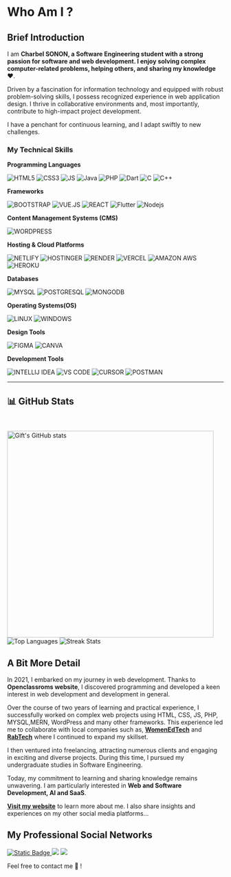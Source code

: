 # Who Am I ?

## Brief Introduction
I am **Charbel SONON, a Software Engineering student with a strong passion for software and web development. I enjoy solving complex computer-related problems, helping others, and sharing my knowledge ❤️**.

Driven by a fascination for information technology and equipped with robust problem-solving skills, I possess recognized experience in web application design. I thrive in collaborative environments and, most importantly, contribute to high-impact project development.

I have a penchant for continuous learning, and I adapt swiftly to new challenges.

### My Technical Skills

**Programming Languages**

![HTML5](https://img.shields.io/badge/HTML5-%23fff?style=for-the-badge&logo=html5&logoColor=%23fff&color=%23E34F26)
![CSS3](https://img.shields.io/badge/CSS3-%231572B6?style=for-the-badge&logo=css3)
![JS](https://img.shields.io/badge/JS-%23F7DF1E?style=for-the-badge&logo=javascript&logoColor=white)
![Java](https://img.shields.io/badge/Java-%23ED8B00.svg?logo=openjdk&logoColor=white)
![PHP](https://img.shields.io/badge/PHP-%23777BB4?style=for-the-badge&logo=php&logoColor=%23fff)
![Dart](https://img.shields.io/badge/-Dart-red?style=for-the-badge&logo=dart)
![C](https://img.shields.io/badge/C-00599C?logo=c&logoColor=white)
![C++](https://img.shields.io/badge/C++-%2300599C.svg?logo=c%2B%2B&logoColor=white)

**Frameworks**

![BOOTSTRAP](https://img.shields.io/badge/BOOTSTRAP-%237952B3?style=for-the-badge&logo=bootstrap&logoColor=%23fff)
![VUE.JS](https://img.shields.io/badge/VUE_JS-%234FC08D?style=for-the-badge&logo=vuedotjs&logoColor=%23fff)
![REACT](https://img.shields.io/badge/REACT-%2361DAFB?style=for-the-badge&logo=react&logoColor=%23fff)
![Flutter](https://img.shields.io/badge/-Flutter-blue?style=flat-square&logo=flutter)
![Nodejs](https://img.shields.io/badge/-Nodejs-pink?style=flat-square&logo=Node.js)

**Content Management Systems (CMS)**

![WORDPRESS](https://img.shields.io/badge/WORDPRESS-%2321759B?style=for-the-badge&logo=wordpress&logoColor=%23fff)

**Hosting & Cloud Platforms**

![NETLIFY](https://img.shields.io/badge/NETLIFY-%2300C7B7?style=for-the-badge&logo=netlify&logoColor=%23fff)
![HOSTINGER](https://img.shields.io/badge/HOSTINGER-%2300C7B7?style=for-the-badge&logo=hostinger&logoColor=%23fff)
![RENDER](https://img.shields.io/badge/RENDER-%2346E3B7?style=for-the-badge&logo=render&logoColor=%23fff)
![VERCEL](https://img.shields.io/badge/VERCEL-%2346E3B7?style=for-the-badge&logo=vercel&logoColor=#000000)
![AMAZON AWS](https://img.shields.io/badge/AWS-%23232F3E?style=for-the-badge&logo=amazonaws&logoColor=%23fff)
![HEROKU](https://img.shields.io/badge/HEROKU-%23430098?style=for-the-badge&logo=heroku&logoColor=%23fff)


**Databases**

![MYSQL](https://img.shields.io/badge/MYSQL-%234479A1?style=for-the-badge&logo=mysql&logoColor=%23fff)
![POSTGRESQL](https://img.shields.io/badge/POSTGRESQL-%234169E1?style=for-the-badge&logo=postgresql&logoColor=%23fff)
![MONGODB](https://img.shields.io/badge/MONGODB-%2347A248?style=for-the-badge&logo=mongodb&logoColor=%23fff)

**Operating Systems(OS)**

![LINUX](https://img.shields.io/badge/LINUX-%23FCC624?style=for-the-badge&logo=linux&logoColor=%23fff)
![WINDOWS](https://img.shields.io/badge/WINDOWS-%230078D4?style=for-the-badge&logo=windows&logoColor=%23fff)

**Design Tools**

![FIGMA](https://img.shields.io/badge/FIGMA-%23F24E1E?style=for-the-badge&logo=figma&logoColor=%23fff)
![CANVA](https://img.shields.io/badge/CANVA-%2300C4CC?style=for-the-badge&logo=canva&logoColor=%23fff)

**Development Tools**


![INTELLIJ IDEA](https://img.shields.io/badge/INTELLIJ_IDEA-%23000000?style=for-the-badge&logo=intellijidea&logoColor=%23fff)
![VS CODE](https://img.shields.io/badge/VS_CODE-%23007ACC?style=for-the-badge&logo=visualstudiocode&logoColor=%23fff)
![CURSOR](https://img.shields.io/badge/CURSOR-%23007ACC?style=for-the-badge&logo=cursor&logoColor=%23fff)
![POSTMAN](https://img.shields.io/badge/POSTMAN-%23FF6C37?style=for-the-badge&logo=postman&logoColor=%23fff)

___

## 📊 GitHub Stats
<br />

<p>
  <img src="https://github-readme-stats.vercel.app/api?username=AsKing07&show_icons=true&count_private=true&theme=radical" width="480" alt="Gift's GitHub stats" />
  <img src="https://github-readme-stats.vercel.app/api/top-langs/?username=AsKing07&layout=compact&theme=radical" alt="Top Languages" />
  <img src="https://github-readme-streak-stats.herokuapp.com/?user=AsKing07&theme=radical" alt="Streak Stats" />
</p>


## A Bit More Detail

In 2021, I embarked on my journey in web development. Thanks to **Openclassroms website**, I discovered programming and developed a keen interest in web development and development in general.

Over the course of two years of learning and practical experience, I successfully worked on complex web projects using HTML, CSS, JS, PHP, MYSQL,MERN, WordPress and many other frameworks. This experience led me to collaborate with local companies such as, **[WomenEdTech](https://womenedtech.com)** and **[RabTech](https://rab-tech.com/)** where I continued to expand my skillset.



I then ventured into freelancing, attracting numerous clients and engaging in exciting and diverse projects. During this time, I pursued my undergraduate studies in Software Engineering.



Today, my commitment to learning and sharing knowledge remains unwavering. I am particularly interested in  **Web and Software Development, AI and SaaS**.




**[Visit my website](https://charbelsnn.com/)** to learn more about me. I also share insights and experiences on my other social media platforms...

## My Professional Social Networks

<a href="https://www.linkedin.com/in/charbel-sonon-1a121223b/" target="_blank"><img alt="Static Badge" src="https://img.shields.io/badge/LINKEDIN-%230A66C2?style=for-the-badge&logo=linkedin&logoColor=%23fff">
</a>
<a  href="https://charbelsnn.com/"><img src="https://img.shields.io/badge/Portfolio-161B22.svg?&style=for-the-badge&logo=safari&logoColor=white"></a>
<a href="mailto: charbelsnn@gmail.com"><img src="https://img.shields.io/badge/-charbelsnn%40gmail.com-C5221E?&style=for-the-badge&logo=Gmail&logoColor=white" ></a>


Feel free to contact me 💌 !
